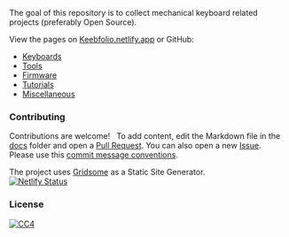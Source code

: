 
The goal of this repository is to collect mechanical keyboard related projects (preferably Open Source).

View the pages on [Keebfolio.netlify.app](https://keebfolio.netlify.app/) or GitHub:
- [Keyboards](docs/README.md)
- [Tools](docs/tools.md)
- [Firmware](docs/firmware.md)
- [Tutorials](docs/tutorials.md)
- [Miscellaneous](docs/miscellaneous.md)

### Contributing
Contributions are welcome!  
To add content, edit the Markdown file in the [docs](docs/) folder and open a [Pull Request](https://help.github.com/en/articles/about-pull-requests). You can also open a new [Issue](https://github.com/BenRoe/awesome-mechanical-keyboard/issues).  
Please use this [commit message conventions](http://karma-runner.github.io/0.13/dev/git-commit-msg.html).

The project uses [Gridsome](https://gridsome.org) as a Static Site Generator.   
[![Netlify Status](https://api.netlify.com/api/v1/badges/06821f1d-3e33-4bd4-92b2-4e44f3583060/deploy-status)](https://app.netlify.com/sites/keebfolio/deploys)

### License
[![CC4](https://mirrors.creativecommons.org/presskit/buttons/88x31/svg/by-nc-sa.svg)](http://creativecommons.org/licenses/by-nc-sa/4.0/)

